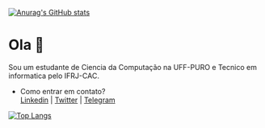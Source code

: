 [![Anurag's GitHub stats](https://github-readme-stats.vercel.app/api?username=tetr4k&show_icons=true&hide=stars,issues&theme=react)](https://github.com/anuraghazra/github-readme-stats)<br>
# Ola 👋

Sou um estudante de Ciencia da Computação na UFF-PURO e Tecnico em informatica pelo IFRJ-CAC.

* Como entrar em contato?<br>
[Linkedin](https://www.linkedin.com/in/gabrielr-dev/) | [Twitter](https://twitter.com/ribeir_tk) | [Telegram](https://t.me/ribeir_tk)

[![Top Langs](https://github-readme-stats.vercel.app/api/top-langs/?username=tetr4k&layout=compact&langs_count=5&exclude_repo=LancaBolinhas&hide=Assembly,Makefile,Objective-C)](https://github.com/anuraghazra/github-readme-stats)

<!--
**Tetr4k/tetr4k** is a ✨ _special_ ✨ repository because its `README.md` (this file) appears on your GitHub profile.

Here are some ideas to get you started:

- 🔭 I’m currently working on ...
- 🌱 I’m currently learning ...
- 👯 I’m looking to collaborate on ...
- 🤔 I’m looking for help with ...
- 💬 Ask me about ...
- 📫 How to reach me: ...
- 😄 Pronouns: ...
- ⚡ Fun fact: ...
-->
